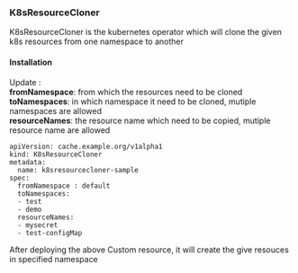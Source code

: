 ### K8sResourceCloner

K8sResourceCloner is the kubernetes operator which will clone the given k8s resources from one namespace to another


#### Installation
Update :  
**fromNamespace**: from which the resources need to be cloned  
**toNamespaces**: in which namespace it need to be cloned, mutiple namespaces are allowed  
**resourceNames**: the resource name which need to be copied, mutiple resource name are allowed    
 
```
apiVersion: cache.example.org/v1alpha1
kind: K8sResourceCloner
metadata:
  name: k8sresourcecloner-sample
spec:
  fromNamespace : default
  toNamespaces: 
  - test
  - demo
  resourceNames:  
  - mysecret
  - test-configMap
   ```

After deploying the above Custom resource, it will create the give resouces in specified namespace
